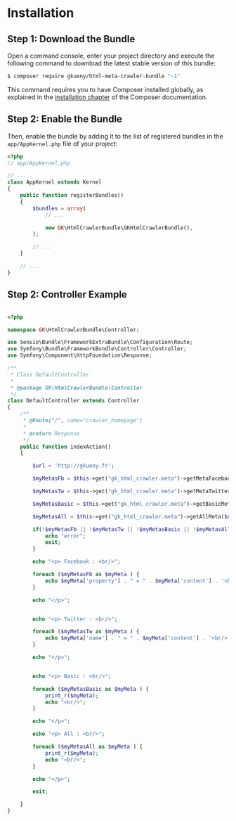 Installation
============

Step 1: Download the Bundle
---------------------------

Open a command console, enter your project directory and execute the
following command to download the latest stable version of this bundle:

```bash
$ composer require gkueny/html-meta-crawler-bundle "~1"
```

This command requires you to have Composer installed globally, as explained
in the [installation chapter](https://getcomposer.org/doc/00-intro.md)
of the Composer documentation.

Step 2: Enable the Bundle
-------------------------

Then, enable the bundle by adding it to the list of registered bundles
in the `app/AppKernel.php` file of your project:

```php
<?php
// app/AppKernel.php

// ...
class AppKernel extends Kernel
{
    public function registerBundles()
    {
        $bundles = array(
            // ...

            new GK\HtmlCrawlerBundle\GKHtmlCrawlerBundle(),
        );

        // ...
    }

    // ...
}
```

Step 2: Controller Example
-------------------------

```php

<?php

namespace GK\HtmlCrawlerBundle\Controller;

use Sensio\Bundle\FrameworkExtraBundle\Configuration\Route;
use Symfony\Bundle\FrameworkBundle\Controller\Controller;
use Symfony\Component\HttpFoundation\Response;

/**
 * Class DefaultController
 *
 * @package GK\HtmlCrawlerBundle\Controller
 */
class DefaultController extends Controller
{
    /**
     * @Route("/", name="crawler_homepage")
     *
     * @return Response
     */
    public function indexAction()
    {

        $url = 'http://gkueny.fr';

        $myMetasFb = $this->get("gk_html_crawler.meta")->getMetaFacebook($url);

        $myMetasTw = $this->get("gk_html_crawler.meta")->getMetaTwitter($url);

        $myMetasBasic = $this->get("gk_html_crawler.meta")->getBasicMeta($url);

        $myMetasAll = $this->get("gk_html_crawler.meta")->getAllMeta($url);

        if(!$myMetasFb || !$myMetasTw || !$myMetasBasic || !$myMetasAll ) {
            echo "error";
            exit;
        }

        echo "<p> Facebook : <br/>";

        foreach ($myMetasFb as $myMeta ) {
            echo $myMeta['property'] . " = " . $myMeta['content'] . '<br/>';
        }

        echo "</p>";


        echo "<p> Twitter : <br/>";

        foreach ($myMetasTw as $myMeta ) {
            echo $myMeta['name'] . " = " . $myMeta['content'] . '<br/>';
        }

        echo "</p>";


        echo "<p> Basic : <br/>";

        foreach ($myMetasBasic as $myMeta ) {
            print_r($myMeta);
            echo "<br/>";
        }

        echo "</p>";

        echo "<p> All : <br/>";

        foreach ($myMetasAll as $myMeta ) {
            print_r($myMeta);
            echo "<br/>";
        }

        echo "</p>";

        exit;

    }
}
```